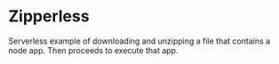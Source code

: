 # Zipperless

Serverless example of downloading and unzipping a file that contains a node app. Then proceeds to execute that app.
